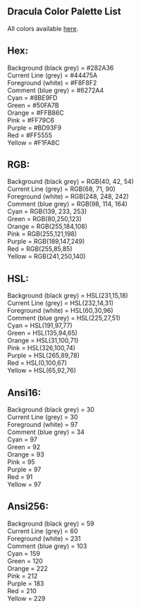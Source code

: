 Dracula Color Palette List
--------------------------
All colors available [here](https://draculatheme.com/contribute#color-palette).  

Hex:
---
Background (black grey) = #282A36  
Current Line (grey) = #44475A  
Foreground (white) = #F8F8F2  
Comment (blue grey) = #6272A4  
Cyan = #8BE9FD  
Green = #50FA7B  
Orange = #FFB86C  
Pink = #FF79C6  
Purple = #BD93F9  
Red = #FF5555  
Yellow = #F1FA8C  


RGB:
---
Background (black grey) = RGB(40, 42, 54)  
Current Line (grey) = RGB(68, 71, 90)  
Foreground (white) = RGB(248, 248, 242)  
Comment (blue grey) = RGB(98, 114, 164)  
Cyan = RGB(139, 233, 253)  
Green = RGB(80,250,123)  
Orange = RGB(255,184,108)  
Pink = RGB(255,121,198)  
Purple = RGB(189,147,249)  
Red = RGB(255,85,85)  
Yellow = RGB(241,250,140)  


HSL:
---
Background (black grey) = HSL(231,15,18)  
Current Line (grey) = HSL(232,14,31)  
Foreground (white) =  HSL(60,30,96)  
Comment (blue grey) = HSL(225,27,51)  
Cyan = HSL(191,97,77)  
Green = HSL(135,94,65)  
Orange = HSL(31,100,71)  
Pink = HSL(326,100,74)  
Purple = HSL(265,89,78)  
Red = HSL(0,100,67)  
Yellow = HSL(65,92,76)  


Ansi16:
------
Background (black grey) = 30  
Current Line (grey) = 30  
Foreground (white) =  97  
Comment (blue grey) = 34  
Cyan = 97  
Green = 92  
Orange = 93  
Pink = 95  
Purple = 97  
Red = 91  
Yellow = 97  


Ansi256:
-------
Background (black grey) = 59  
Current Line (grey) = 60  
Foreground (white) = 231  
Comment (blue grey) = 103  
Cyan = 159    
Green = 120  
Orange = 222  
Pink = 212  
Purple = 183  
Red = 210  
Yellow = 229  














